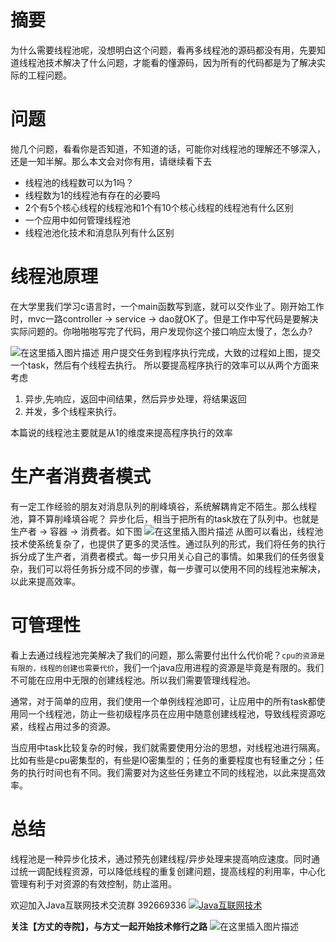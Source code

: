 # 摘要
为什么需要线程池呢，没想明白这个问题，看再多线程池的源码都没有用，先要知道线程池技术解决了什么问题，才能看的懂源码，因为所有的代码都是为了解决实际的工程问题。

# 问题
抛几个问题，看看你是否知道，不知道的话，可能你对线程池的理解还不够深入，还是一知半解。那么本文会对你有用，请继续看下去

- 线程池的线程数可以为1吗？
- 线程数为1的线程池有存在的必要吗
- 2个有5个核心线程的线程池和1个有10个核心线程的线程池有什么区别
- 一个应用中如何管理线程池
- 线程池池化技术和消息队列有什么区别

# 线程池原理
在大学里我们学习c语言时，一个main函数写到底，就可以交作业了。刚开始工作时，mvc一路controller -> service -> dao就OK了。但是工作中写代码是要解决实际问题的。你啪啪啪写完了代码，用户发现你这个接口响应太慢了，怎么办?

![在这里插入图片描述](https://img-blog.csdnimg.cn/2019050412075941.png?x-oss-process=image/watermark,type_ZmFuZ3poZW5naGVpdGk,shadow_10,text_aHR0cHM6Ly9mYW5nemhhbmcuYmxvZy5jc2RuLm5ldA==,size_16,color_FFFFFF,t_70)
用户提交任务到程序执行完成，大致的过程如上图，提交一个task，然后有个线程去执行。
所以要提高​程序执行的效率可以从两个方面来考虑
1. 异步,先响应，返回中间结果，然后异步处理，将结果返回
2. 并发，多个线程来执行。

本篇说的线程池主要就是从1的维度来提高程序执行的效率

# 生产者消费者模式
有一定工作经验的朋友对消息队列的削峰填谷，系统解耦肯定不陌生。那么线程池，算不算削峰填谷呢？
异步化后，相当于把所有的task放在了队列中。也就是生产者 -> 容器 -> 消费者。如下图
![在这里插入图片描述](https://img-blog.csdnimg.cn/20190504123059290.png?x-oss-process=image/watermark,type_ZmFuZ3poZW5naGVpdGk,shadow_10,text_aHR0cHM6Ly9mYW5nemhhbmcuYmxvZy5jc2RuLm5ldA==,size_16,color_FFFFFF,t_70)
从图可以看出，线程池技术使系统复杂了，也提供了更多的灵活性。通过队列的形式，我们将任务的执行拆分成了生产者，消费者模式。每一步只用关心自己的事情。如果我们的任务很复杂，我们可以将任务拆分成不同的步骤，每一步骤可以使用不同的线程池来解决，以此来提高效率。


# 可管理性
看上去通过线程池完美解决了我们的问题，那么需要付出什么代价呢？`cpu的资源是有限的，线程的创建也需要代价`，我们一个java应用进程的资源是毕竟是有限的。我们不可能在应用中无限的创建线程池。所以我们需要管理线程池。

通常，对于简单的应用，我们使用一个单例线程池即可，让应用中的所有task都使用同一个线程池，防止一些初级程序员在应用中随意创建线程池，导致线程资源吃紧，线程占用过多的资源。

当应用中task比较复杂的时候，我们就需要使用分治的思想，对线程池进行隔离。
比如有些是cpu密集型的，有些是IO密集型的；任务的重要程度也有轻重之分；任务的执行时间也有不同。我们需要对为这些任务建立不同的线程池，以此来提高效率。


# 总结
线程池是一种异步化技术，通过预先创建线程/异步处理来提高响应速度。同时通过统一调配线程资源，可以降低线程的重复创建问题，提高线程的利用率，中心化管理有利于对资源的有效控制，防止滥用。
 


欢迎加入Java互联网技术交流群 392669336
<a target="_blank" href="https://jq.qq.com/?_wv=1027&k=5C9LDY8">
<img border="0" src="//pub.idqqimg.com/wpa/images/group.png" alt="Java互联网技术" title="Java互联网技术"></a>

**关注【方丈的寺院】，与方丈一起开始技术修行之路**
![在这里插入图片描述](https://img-blog.csdnimg.cn/20190418000000125.jpg?x-oss-process=image/watermark,type_ZmFuZ3poZW5naGVpdGk,shadow_10,text_aHR0cHM6Ly9mYW5nemhhbmcuYmxvZy5jc2RuLm5ldA==,size_16,color_FFFFFF,t_70)